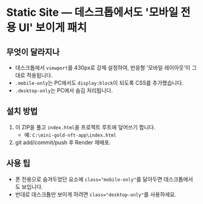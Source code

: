 
# Static Site — 데스크톱에서도 '모바일 전용 UI' 보이게 패치

## 무엇이 달라지나
- 데스크톱에서 `viewport`를 430px로 강제 설정하여, 반응형 '모바일 레이아웃'이 그대로 적용됩니다.
- `.mobile-only`는 PC에서도 `display:block`이 되도록 CSS를 추가했습니다.
- `.desktop-only`는 PC에서 숨김 처리됩니다.

## 설치 방법
1) 이 ZIP을 풀고 `index.html`을 프로젝트 루트에 덮어쓰기 합니다.
   - 예: `C:\mini-gold-nft-app\index.html`
2) git add/commit/push 후 Render 재배포.

## 사용 팁
- 폰 전용으로 숨겨두었던 요소에 `class="mobile-only"`를 달아두면 데스크톱에서도 보입니다.
- 반대로 데스크톱만 보이게 하려면 `class="desktop-only"`를 사용하세요.
